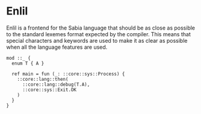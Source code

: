 # Enlil

Enlil is a frontend for the Sabia language that should be as close as possible to the standard lexemes format expected by the compiler. This means that special characters and keywords are used to make it as clear as possible when all the language features are used.

```
mod ::_ {
  enum T { A }

  ref main = fun (_: ::core::sys::Process) {
    ::core::lang::then(
      ::core::lang::debug(T.A),
      ::core::sys::Exit.OK
    )
  }
}
```
